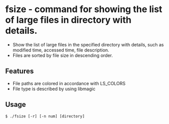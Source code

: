# fsize - command for showing the list of large files in directory with details.
- Show the list of large files in the specified directory with details, such as modified time, accessed time, file description.
- Files are sorted by file size in descending order.

## Features 
- File paths are colored in accordance with LS_COLORS
- File type is described by using libmagic

## Usage
```
$ ./fsize [-r] [-n num] [directory]
```

